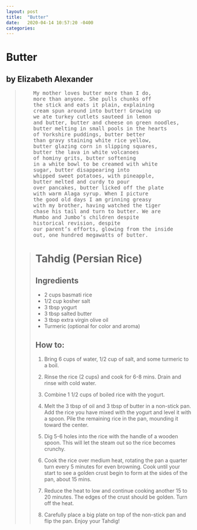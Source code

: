```yaml
---
layout: post
title:  "Butter"
date:   2020-04-14 10:57:20 -0400
categories:
---
```


# Butter

## by Elizabeth Alexander

<blockquote cite="https://www.poetryfoundation.org/poems/52416/butter-56d230df0abef">
<pre>
    My mother loves butter more than I do,
    more than anyone. She pulls chunks off
    the stick and eats it plain, explaining
    cream spun around into butter! Growing up
    we ate turkey cutlets sauteed in lemon
    and butter, butter and cheese on green noodles,
    butter melting in small pools in the hearts
    of Yorkshire puddings, butter better
    than gravy staining white rice yellow,
    butter glazing corn in slipping squares,
    butter the lava in white volcanoes
    of hominy grits, butter softening
    in a white bowl to be creamed with white
    sugar, butter disappearing into
    whipped sweet potatoes, with pineapple,
    butter melted and curdy to pour
    over pancakes, butter licked off the plate
    with warm Alaga syrup. When I picture
    the good old days I am grinning greasy
    with my brother, having watched the tiger
    chase his tail and turn to butter. We are
    Mumbo and Jumbo’s children despite   
    historical revision, despite
    our parent’s efforts, glowing from the inside
    out, one hundred megawatts of butter.</pre><blockquote>


# Tahdig (Persian Rice)

## Ingredients

+ 2 cups basmati rice
+ 1/2 cup kosher salt
+ 3 tbsp yogurt
+ 3 tbsp salted butter
+ 3 tbsp extra virgin olive oil
+ Turmeric (optional for color and aroma)

## How to:

1. Bring 6 cups of water, 1/2 cup of salt, and some turmeric to a boil.

2. Rinse the rice (2 cups) and cook for 6-8 mins. Drain and rinse with cold water.

3. Combine 1 1/2 cups of boiled rice with the yogurt.

4. Melt the 3 tbsp of oil and 3 tbsp of butter in a non-stick pan. Add the rice you have mixed with the yogurt and level it with a spoon. Pile the remaining rice in the pan, mounding it toward the center.

5. Dig 5-6 holes into the rice with the handle of a wooden spoon. This will let the steam out so the rice becomes crunchy.

6. Cook the rice over medium heat, rotating the pan a quarter turn every 5 minutes for even browning. Cook until your start to see a golden crust begin to form at the sides of the pan, about 15 mins.

7. Reduce the heat to low and continue cooking another 15 to 20 minutes. The edges of the crust should be golden. Turn off the heat. 

8. Carefully place a big plate on top of the non-stick pan and flip the pan. Enjoy your Tahdig!
